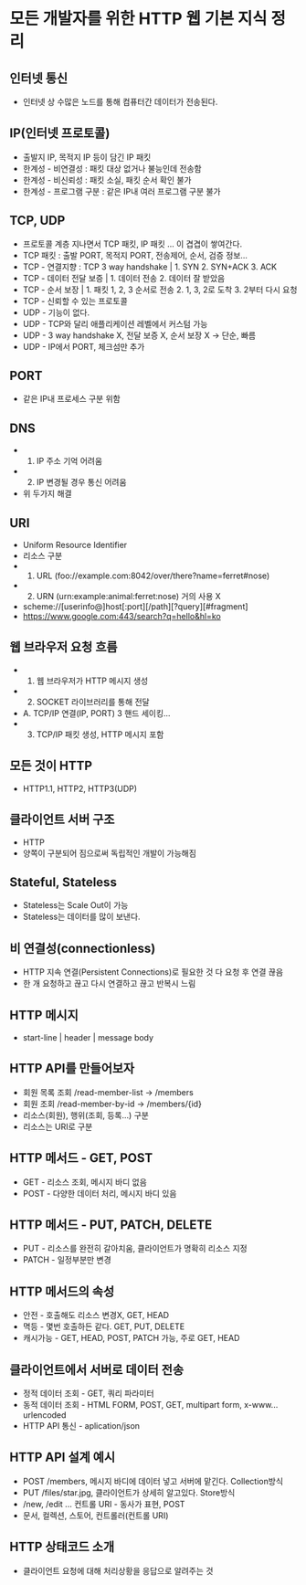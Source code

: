 # 모든 개발자를 위한 HTTP 웹 기본 지식 정리

## 인터넷 통신
* 인터넷 상 수많은 노드를 통해 컴퓨터간 데이터가 전송된다.

## IP(인터넷 프로토콜)
* 출발지 IP, 목적지 IP 등이 담긴 IP 패킷
* 한계성 - 비연결성 : 패킷 대상 없거나 불능인데 전송함
* 한계성 - 비신뢰성 : 패킷 소실, 패킷 순서 확인 불가
* 한계성 - 프로그램 구분 : 같은 IP내 여러 프로그램 구분 불가

## TCP, UDP
* 프로토콜 계층 지나면서 TCP 패킷, IP 패킷 ... 이 겹겹이 쌓여간다.
* TCP 패킷 : 출발 PORT, 목적지 PORT, 전송제어, 순서, 검증 정보...
* TCP - 연결지향 : TCP 3 way handshake |  1. SYN 2. SYN+ACK 3. ACK
* TCP - 데이터 전달 보증 | 1. 데이터 전송 2. 데이터 잘 받았음 
* TCP - 순서 보장 | 1. 패킷 1, 2, 3 순서로 전송 2. 1, 3, 2로 도착 3. 2부터 다시 요청
* TCP - 신뢰할 수 있는 프로토콜
* UDP - 기능이 없다.
* UDP - TCP와 달리 애플리케이션 레벨에서 커스텀 가능
* UDP - 3 way handshake X, 전달 보증 X, 순서 보장 X -> 단순, 빠름
* UDP - IP에서 PORT, 체크섬만 추가

## PORT
* 같은 IP내 프로세스 구분 위함

## DNS
* 1. IP 주소 기억 어려움
* 2. IP 변경될 경우 통신 어려움
* 위 두가지 해결

## URI
* Uniform Resource Identifier
* 리소스 구분
* 1. URL (foo://example.com:8042/over/there?name=ferret#nose)  
* 2. URN (urn:example:animal:ferret:nose) 거의 사용 X
* scheme://[userinfo@]host[:port][/path][?query][#fragment]
* https://www.google.com:443/search?q=hello&hl=ko

## 웹 브라우저 요청 흐름
* 1. 웹 브라우저가 HTTP 메시지 생성
* 2. SOCKET 라이브러리를 통해 전달
* A. TCP/IP 연결(IP, PORT) 3 핸드 세이킹...
* 3. TCP/IP 패킷 생성, HTTP 메시지 포함

## 모든 것이 HTTP
* HTTP1.1, HTTP2, HTTP3(UDP)

## 클라이언트 서버 구조
* HTTP
* 양쪽이 구분되어 짐으로써 독립적인 개발이 가능해짐

## Stateful, Stateless
* Stateless는 Scale Out이 가능
* Stateless는 데이터를 많이 보낸다.

## 비 연결성(connectionless)
* HTTP 지속 연결(Persistent Connections)로 필요한 것 다 요청 후 연결 끊음
* 한 개 요청하고 끊고 다시 연결하고 끊고 반복시 느림

## HTTP 메시지
* start-line | header | message body

## HTTP API를 만들어보자
* 회원 목록 조회 /read-member-list -> /members
* 회원 조회 /read-member-by-id -> /members/{id}
* 리소스(회원), 행위(조회, 등록...) 구분
* 리소스는 URI로 구분

## HTTP 메서드 - GET, POST
* GET - 리소스 조회, 메시지 바디 없음
* POST - 다양한 데이터 처리, 메시지 바디 있음

## HTTP 메서드 - PUT, PATCH, DELETE
* PUT - 리소스를 완전히 갈아치움, 클라이언트가 명확히 리소스 지정
* PATCH - 일정부분만 변경

## HTTP 메서드의 속성
* 안전 - 호출해도 리소스 변경X, GET, HEAD
* 멱등 - 몇번 호출하든 같다. GET, PUT, DELETE
* 캐시가능 - GET, HEAD, POST, PATCH 가능, 주로 GET, HEAD

## 클라이언트에서 서버로 데이터 전송
* 정적 데이터 조회 - GET, 쿼리 파라미터
* 동적 데이터 조회 - HTML FORM, POST, GET, multipart form, x-www... urlencoded
* HTTP API 통신 - aplication/json

## HTTP API 설계 예시
* POST /members, 메시지 바디에 데이터 넣고 서버에 맡긴다. Collection방식
* PUT /files/star.jpg, 클라이언트가 상세히 알고있다. Store방식
* /new, /edit ... 컨트롤 URI - 동사가 표현, POST
* 문서, 컬렉션, 스토어, 컨트롤러(컨트롤 URI)

## HTTP 상태코드 소개
* 클라이언트 요청에 대해 처리상황을 응답으로 알려주는 것
